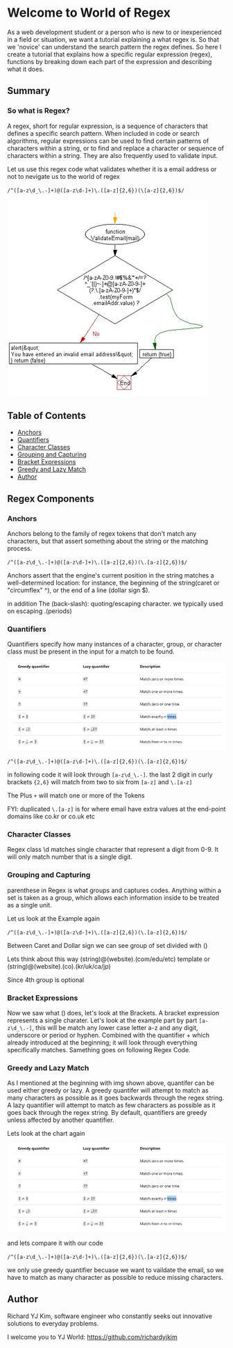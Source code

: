 # Welcome to World of Regex

As a web development student or a person who is new to or inexperienced in a field or situation, we want a tutorial explaining a what regex is.
So that we 'novice' can understand the search pattern the regex defines.
So here I create a tutorial that explains how a specific regular expression (regex), functions by breaking down each part of the expression and describing what it does.

## Summary

### So what is Regex? 

A regex, short for regular expression, is a sequence of characters that defines a specific search pattern. When included in code or search algorithms, regular expressions can be used to find certain patterns of characters within a string, or to find and replace a character or sequence of characters within a string. They are also frequently used to validate input.

Let us use this regex code what validates whether it is a email address or not to nevigate us to the world of regex

`/^([a-z\d_\.-]+)@([a-z\d-]+)\.([a-z]{2,6})(\[a-z]{2,6})$/`



![alt text](./Assets/screenshot/ss2.png)

## Table of Contents

- [Anchors](#anchors)
- [Quantifiers](#quantifiers)
- [Character Classes](#character-classes)
- [Grouping and Capturing](#grouping-and-capturing)
- [Bracket Expressions](#bracket-expressions)
- [Greedy and Lazy Match](#greedy-and-lazy-match)
- [Author](#author)

## Regex Components

### Anchors
Anchors belong to the family of regex tokens that don't match any characters, but that assert something about the string or the matching process. 

`/^([a-z\d_\.-]+)@([a-z\d-]+)\.([a-z]{2,6})(\.[a-z]{2,6})$/`

Anchors assert that the engine's current position in the string matches a well-determined location: for instance, the beginning of the string(caret or "circumflex" ^), or the end of a line (dollar sign $).

in addition The \(back-slash): quoting/escaping character. we typically used on escaping .(periods)

### Quantifiers
Quantifiers specify how many instances of a character, group, or character class must be present in the input for a match to be found.

![alt text](./Assets/screenshot/ss1.png)

`/^([a-z\d_\.-]+)@([a-z\d-]+)\.([a-z]{2,6})(\.[a-z]{2,6})$/`

in following code it will look through `[a-z\d_\.-]`. the last 2 digit in curly brackets `{2,6}` will match from two to six from `[a-z]` and `\.[a-z]`

The Plus `+` will match one or more of the Tokens

FYI: duplicated `\.[a-z]` is for where email have extra values at the end-point domains like co.kr or co.uk etc

### Character Classes

Regex class \d matches single character that represent a digit from 0-9. It will only match number that is a single digit.

### Grouping and Capturing

parenthese in Regex is what groups and captures codes.
Anything within a set is taken as a group, which allows each information inside to be treated as a single unit.

Let us look at the Example again

`/^([a-z\d_\.-]+)@([a-z\d-]+)\.([a-z]{2,6})(\.[a-z]{2,6})$/`

Between Caret and Dollar sign we can see group of set divided with ()

Lets think about this way (string)@(website).(com/edu/etc) template or (string)@(website).(co).(kr/uk/ca/jp)

Since 4th group is optional

### Bracket Expressions

Now we saw what () does, let's look at the Brackets.
A bracket expression represents a single charater. 
Let's look at the example part by part `[a-z\d_\.-]`, this will be match any lower case letter a-z and any digit, underscore or period or hyphen. Combined with the quantifier + which already introduced at the beginning; it will look through everything specifically matches.
Samething goes on following Regex Code.

### Greedy and Lazy Match

As I mentioned at the beginning with img shown above, quantifer can be used either greedy or lazy. A greedy quantifer will attempt to match as many characters as possible as it goes backwards through the regex string. A lazy quantifier will attempt to match as few characters as possible as it goes back through the regex string. By default, quantifiers are greedy unless affected by another quantifier.

Lets look at the chart again 

![alt text](./Assets/screenshot/ss1.png)

and lets compare it with our code

`/^([a-z\d_\.-]+)@([a-z\d-]+)\.([a-z]{2,6})(\.[a-z]{2,6})$/`

we only use greedy quantifier becuase we want to vaildate the email, so we have to match as many character as possible to reduce missing characters.



## Author

Richard YJ Kim, software engineer who constantly seeks out innovative solutions to everyday problems.

I welcome you to YJ World: https://github.com/richardyjkim